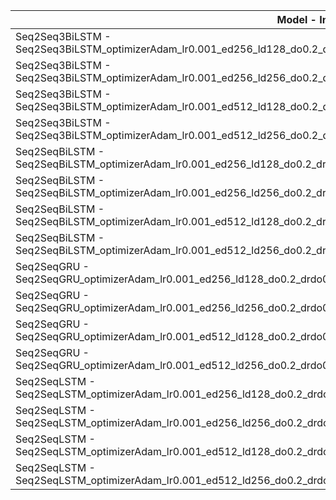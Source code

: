 | Model - Instance | mean_cosine | mean_myevaluation | mean_BERTScore | mean_wer | mean_rouge1 | mean_rouge2 | mean_rougeL |
|---|---|---|---|---|---|---|---|
| Seq2Seq3BiLSTM - Seq2Seq3BiLSTM_optimizerAdam_lr0.001_ed256_ld128_do0.2_drdo0.2_edo0.2_erdo0.2_batch_size128_epochs50_summaries | 0.3917 | 0.8117 | 0.8680 | 1.1509 | 0.1405 | 0.0264 | 0.1394 |
| Seq2Seq3BiLSTM - Seq2Seq3BiLSTM_optimizerAdam_lr0.001_ed256_ld256_do0.2_drdo0.2_edo0.2_erdo0.2_batch_size128_epochs50_summaries | 0.3935 | 0.8136 | 0.8702 | 1.1316 | 0.1358 | 0.0283 | 0.1358 |
| Seq2Seq3BiLSTM - Seq2Seq3BiLSTM_optimizerAdam_lr0.001_ed512_ld128_do0.2_drdo0.2_edo0.2_erdo0.2_batch_size128_epochs50_summaries | 0.3944 | 0.8114 | 0.8677 | **1.1882** | 0.1360 | 0.0308 | 0.1357 |
| Seq2Seq3BiLSTM - Seq2Seq3BiLSTM_optimizerAdam_lr0.001_ed512_ld256_do0.2_drdo0.2_edo0.2_erdo0.2_batch_size128_epochs50_summaries | 0.3961 | 0.8130 | 0.8694 | 1.1676 | 0.1326 | 0.0313 | 0.1321 |
| Seq2SeqBiLSTM - Seq2SeqBiLSTM_optimizerAdam_lr0.001_ed256_ld128_do0.2_drdo0.2_edo0.2_erdo0.2_batch_size128_epochs50_summaries | 0.4073 | 0.8147 | 0.8695 | 1.1524 | 0.1538 | 0.0334 | 0.1516 |
| Seq2SeqBiLSTM - Seq2SeqBiLSTM_optimizerAdam_lr0.001_ed256_ld256_do0.2_drdo0.2_edo0.2_erdo0.2_batch_size128_epochs50_summaries | 0.4017 | 0.8146 | 0.8701 | 1.1152 | 0.1538 | **0.0350** | 0.1534 |
| Seq2SeqBiLSTM - Seq2SeqBiLSTM_optimizerAdam_lr0.001_ed512_ld128_do0.2_drdo0.2_edo0.2_erdo0.2_batch_size128_epochs50_summaries | 0.4014 | 0.8135 | 0.8685 | 1.1508 | 0.1548 | 0.0335 | 0.1536 |
| Seq2SeqBiLSTM - Seq2SeqBiLSTM_optimizerAdam_lr0.001_ed512_ld256_do0.2_drdo0.2_edo0.2_erdo0.2_batch_size128_epochs50_summaries | 0.4107 | **0.8165** | **0.8711** | 1.0993 | **0.1596** | 0.0339 | **0.1589** |
| Seq2SeqGRU - Seq2SeqGRU_optimizerAdam_lr0.001_ed256_ld128_do0.2_drdo0.2_edo0.2_erdo0.2_batch_size128_epochs50_summaries | 0.3972 | 0.8142 | 0.8707 | 1.1241 | 0.1222 | 0.0268 | 0.1210 |
| Seq2SeqGRU - Seq2SeqGRU_optimizerAdam_lr0.001_ed256_ld256_do0.2_drdo0.2_edo0.2_erdo0.2_batch_size128_epochs50_summaries | 0.4049 | 0.8143 | 0.8696 | 1.1448 | 0.1474 | 0.0310 | 0.1468 |
| Seq2SeqGRU - Seq2SeqGRU_optimizerAdam_lr0.001_ed512_ld128_do0.2_drdo0.2_edo0.2_erdo0.2_batch_size128_epochs50_summaries | **0.4108** | 0.8153 | 0.8703 | 1.1671 | 0.1416 | 0.0310 | 0.1406 |
| Seq2SeqGRU - Seq2SeqGRU_optimizerAdam_lr0.001_ed512_ld256_do0.2_drdo0.2_edo0.2_erdo0.2_batch_size128_epochs50_summaries | 0.4054 | 0.8147 | 0.8698 | 1.1207 | 0.1541 | 0.0313 | 0.1531 |
| Seq2SeqLSTM - Seq2SeqLSTM_optimizerAdam_lr0.001_ed256_ld128_do0.2_drdo0.2_edo0.2_erdo0.2_batch_size128_epochs50_summaries | 0.3906 | 0.8134 | 0.8703 | 1.1592 | 0.1272 | 0.0293 | 0.1262 |
| Seq2SeqLSTM - Seq2SeqLSTM_optimizerAdam_lr0.001_ed256_ld256_do0.2_drdo0.2_edo0.2_erdo0.2_batch_size128_epochs50_summaries | 0.3979 | 0.8132 | 0.8693 | 1.1364 | 0.1344 | 0.0281 | 0.1340 |
| Seq2SeqLSTM - Seq2SeqLSTM_optimizerAdam_lr0.001_ed512_ld128_do0.2_drdo0.2_edo0.2_erdo0.2_batch_size128_epochs50_summaries | 0.4013 | 0.8152 | 0.8710 | 1.1357 | 0.1410 | 0.0309 | 0.1406 |
| Seq2SeqLSTM - Seq2SeqLSTM_optimizerAdam_lr0.001_ed512_ld256_do0.2_drdo0.2_edo0.2_erdo0.2_batch_size128_epochs50_summaries | 0.4018 | 0.8122 | 0.8678 | 1.1454 | 0.1405 | 0.0287 | 0.1397 |